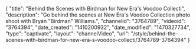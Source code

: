 {
    "title": "Behind the Scenes with Birdman for New Era's Voodoo Collecti",
    "description": "Go behind the scenes at New Era's Voodoo Collection photo shoot with Bryan \"Birdman\" Williams.",
    "channelid": "3764789",
    "videoid": "3764394",
    "date_created": "1410200932",
    "date_modified": "1470327734",
    "type": "captivate",
    "layout": "channelVideo",
    "url": "\/style\/behind-the-scenes-with-birdman-for-new-era-s-voodoo-collecti\/3764789-3764394"
}